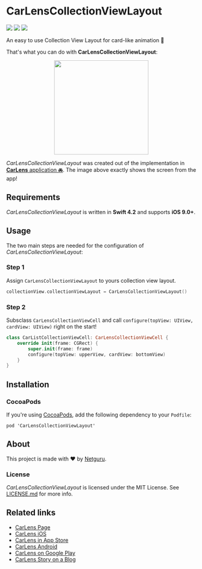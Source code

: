 # CarLensCollectionViewLayout

![](https://img.shields.io/badge/swift-4.2-orange.svg)
![](https://img.shields.io/badge/cocoapods-compatible-green.svg)
![](https://app.bitrise.io/app/23a07b63b3f55f97/status.svg?token=Rt_2gKUavbR8LQ7PVuTbYg&branch=master)

An easy to use Collection View Layout for card-like animation 🎉

That's what you can do with **CarLensCollectionViewLayout**: 
<p align="center">
	<img src="https://user-images.githubusercontent.com/18245585/50694808-2b795e80-103b-11e9-839d-f2d8dc533bb4.gif" 	width="250">
</p>

*CarLensCollectionViewLayout* was created out of the implementation in [**CarLens** application 🚘](https://github.com/netguru/car-recognition-ios). The image above exactly shows the screen from the app! 

## Requirements

*CarLensCollectionViewLayout* is written in **Swift 4.2** and supports **iOS 9.0+**.


## Usage

The two main steps are needed for the configuration of *CarLensCollectionViewLayout*:

### Step 1
Assign `CarLensCollectionViewLayout` to yours collection view layout.
```swift
collectionView.collectionViewLayout = CarLensCollectionViewLayout()
```
### Step 2
Subsclass `CarLensCollectionViewCell` and call `configure(topView: UIView, cardView: UIView)` right on the start!
```swift
class CarListCollectionViewCell: CarLensCollectionViewCell {
	override init(frame: CGRect) {
		super.init(frame: frame)
		configure(topView: upperView, cardView: bottomView)
	}
}
```
## Installation

### CocoaPods

If you're using [CocoaPods](http://cocoapods.org), add the following dependency to your `Podfile`:

```none
pod 'CarLensCollectionViewLayout'
```

## About

This project is made with ❤️ by [Netguru](https://netguru.co).

### License

*CarLensCollectionViewLayout* is licensed under the MIT License. See [LICENSE.md](LICENSE.md) for more info.

## Related links

- [CarLens Page](https://www.netguru.com/carlens)
- [CarLens iOS](https://github.com/netguru/car-recognition-ios)
- [CarLens in App Store](https://itunes.apple.com/us/app/carlens/id1417168518?mt=8)
- [CarLens Android](https://github.com/netguru/car-recognition-android)
- [CarLens on Google Play](https://play.google.com/store/apps/details?id=co.netguru.android.carrecognition&hl=en)
- [CarLens Story on a Blog](https://www.netguru.com/blog/machine-learning-and-augmented-reality-combined-in-one-sleek-mobile-app-how-we-built-car-lens)
